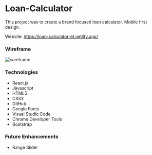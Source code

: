 # Loan-Calculator

This project was to create a brand focused loan calculator. Mobile first design. 

Website: https://loan-calculator-et.netlify.app/


### Wireframe

![wireframe](images/wireframe.jpg)

### Technologies

* React.js
* Javascript
* HTML5
* CSS3
* GitHub
* Google Fonts
* Visual Studio Code
* Chrome Developer Tools
* Bootstrap


### Future Enhancements

* Range Slider
